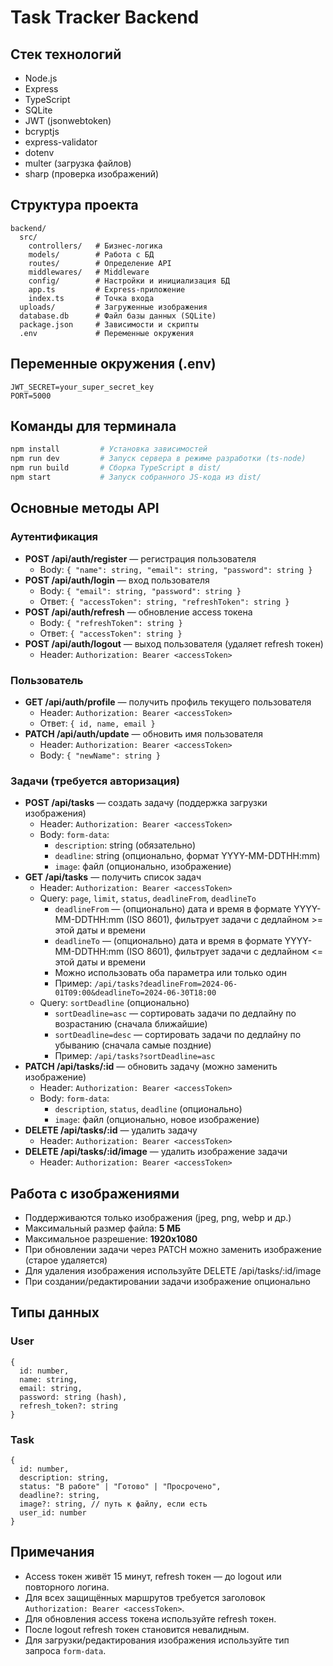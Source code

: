 # Task Tracker Backend

## Стек технологий

- Node.js
- Express
- TypeScript
- SQLite
- JWT (jsonwebtoken)
- bcryptjs
- express-validator
- dotenv
- multer (загрузка файлов)
- sharp (проверка изображений)

## Структура проекта

```
backend/
  src/
    controllers/   # Бизнес-логика
    models/        # Работа с БД
    routes/        # Определение API
    middlewares/   # Middleware
    config/        # Настройки и инициализация БД
    app.ts         # Express-приложение
    index.ts       # Точка входа
  uploads/         # Загруженные изображения
  database.db      # Файл базы данных (SQLite)
  package.json     # Зависимости и скрипты
  .env             # Переменные окружения
```

## Переменные окружения (.env)

```
JWT_SECRET=your_super_secret_key
PORT=5000
```

## Команды для терминала

```sh
npm install         # Установка зависимостей
npm run dev         # Запуск сервера в режиме разработки (ts-node)
npm run build       # Сборка TypeScript в dist/
npm start           # Запуск собранного JS-кода из dist/
```

## Основные методы API

### Аутентификация

- **POST /api/auth/register** — регистрация пользователя
  - Body: `{ "name": string, "email": string, "password": string }`
- **POST /api/auth/login** — вход пользователя
  - Body: `{ "email": string, "password": string }`
  - Ответ: `{ "accessToken": string, "refreshToken": string }`
- **POST /api/auth/refresh** — обновление access токена
  - Body: `{ "refreshToken": string }`
  - Ответ: `{ "accessToken": string }`
- **POST /api/auth/logout** — выход пользователя (удаляет refresh токен)
  - Header: `Authorization: Bearer <accessToken>`

### Пользователь

- **GET /api/auth/profile** — получить профиль текущего пользователя
  - Header: `Authorization: Bearer <accessToken>`
  - Ответ: `{ id, name, email }`
- **PATCH /api/auth/update** — обновить имя пользователя
  - Header: `Authorization: Bearer <accessToken>`
  - Body: `{ "newName": string }`

### Задачи (требуется авторизация)

- **POST /api/tasks** — создать задачу (поддержка загрузки изображения)
  - Header: `Authorization: Bearer <accessToken>`
  - Body: `form-data`:
    - `description`: string (обязательно)
    - `deadline`: string (опционально, формат YYYY-MM-DDTHH:mm)
    - `image`: файл (опционально, изображение)
- **GET /api/tasks** — получить список задач
  - Header: `Authorization: Bearer <accessToken>`
  - Query: `page`, `limit`, `status`, `deadlineFrom`, `deadlineTo`
    - `deadlineFrom` — (опционально) дата и время в формате YYYY-MM-DDTHH:mm (ISO 8601), фильтрует задачи с дедлайном >= этой даты и времени
    - `deadlineTo` — (опционально) дата и время в формате YYYY-MM-DDTHH:mm (ISO 8601), фильтрует задачи с дедлайном <= этой даты и времени
    - Можно использовать оба параметра или только один
    - Пример: `/api/tasks?deadlineFrom=2024-06-01T09:00&deadlineTo=2024-06-30T18:00`
  - Query: `sortDeadline` (опционально)
    - `sortDeadline=asc` — сортировать задачи по дедлайну по возрастанию (сначала ближайшие)
    - `sortDeadline=desc` — сортировать задачи по дедлайну по убыванию (сначала самые поздние)
    - Пример: `/api/tasks?sortDeadline=asc`
- **PATCH /api/tasks/:id** — обновить задачу (можно заменить изображение)
  - Header: `Authorization: Bearer <accessToken>`
  - Body: `form-data`:
    - `description`, `status`, `deadline` (опционально)
    - `image`: файл (опционально, новое изображение)
- **DELETE /api/tasks/:id** — удалить задачу
  - Header: `Authorization: Bearer <accessToken>`
- **DELETE /api/tasks/:id/image** — удалить изображение задачи
  - Header: `Authorization: Bearer <accessToken>`

## Работа с изображениями

- Поддерживаются только изображения (jpeg, png, webp и др.)
- Максимальный размер файла: **5 МБ**
- Максимальное разрешение: **1920x1080**
- При обновлении задачи через PATCH можно заменить изображение (старое удаляется)
- Для удаления изображения используйте DELETE /api/tasks/:id/image
- При создании/редактировании задачи изображение опционально

## Типы данных

### User

```
{
  id: number,
  name: string,
  email: string,
  password: string (hash),
  refresh_token?: string
}
```

### Task

```
{
  id: number,
  description: string,
  status: "В работе" | "Готово" | "Просрочено",
  deadline?: string,
  image?: string, // путь к файлу, если есть
  user_id: number
}
```

## Примечания

- Access токен живёт 15 минут, refresh токен — до logout или повторного логина.
- Для всех защищённых маршрутов требуется заголовок `Authorization: Bearer <accessToken>`.
- Для обновления access токена используйте refresh токен.
- После logout refresh токен становится невалидным.
- Для загрузки/редактирования изображения используйте тип запроса `form-data`.
